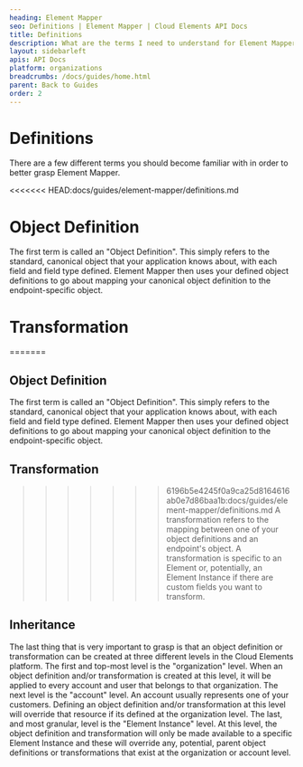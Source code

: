 ```yaml
---
heading: Element Mapper
seo: Definitions | Element Mapper | Cloud Elements API Docs
title: Definitions
description: What are the terms I need to understand for Element Mapper?
layout: sidebarleft
apis: API Docs
platform: organizations
breadcrumbs: /docs/guides/home.html
parent: Back to Guides
order: 2
---
```


# Definitions
There are a few different terms you should become familiar with in order to better grasp Element Mapper.

<<<<<<< HEAD:docs/guides/element-mapper/definitions.md
# Object Definition
The first term is called an "Object Definition".  This simply refers to the standard, canonical object that your application knows about, with each field and field type defined.  Element Mapper then uses your defined object definitions to go about mapping your canonical object definition to the endpoint-specific object.

# Transformation
=======
## Object Definition
The first term is called an "Object Definition".  This simply refers to the standard, canonical object that your application knows about, with each field and field type defined.  Element Mapper then uses your defined object definitions to go about mapping your canonical object definition to the endpoint-specific object.

## Transformation
>>>>>>> 6196b5e4245f0a9ca25d8164616ab0e7d86baa1b:docs/guides/element-mapper/definitions.md
A transformation refers to the mapping between one of your object definitions and an endpoint's object.  A transformation is specific to an Element or, potentially, an Element Instance if there are custom fields you want to transform.

## Inheritance
The last thing that is very important to grasp is that an object definition or transformation can be created at three different levels in the Cloud Elements platform.  The first and top-most level is the "organization" level.  When an object definition and/or transformation is created at this level, it will be applied to every account and user that belongs to that organization.  The next level is the "account" level.  An account usually represents one of your customers.  Defining an object definition and/or transformation at this level will override that resource if its defined at the organization level.  The last, and most granular, level is the "Element Instance" level.  At this level, the object definition and transformation will only be made available to a specific Element Instance and these will override any, potential, parent object definitions or transformations that exist at the organization or account level.
